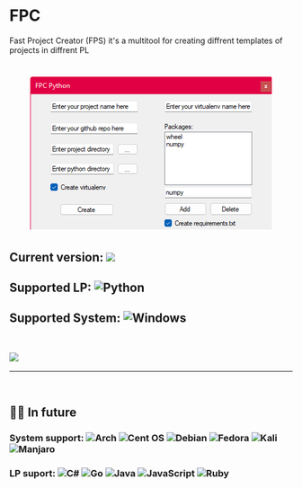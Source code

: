 # FPC
Fast Project Creator (FPS) it's a multitool for creating diffrent templates of projects in diffrent PL

<h1 align="center"> <img src="https://github.com/Morugar/fpc/blob/python/image.png?raw=true"> </h1>


## Current version: ![](https://img.shields.io/github/v/release/morugar/fpc?include_prereleases&sort=semver)

## Supported LP: ![Python](https://img.shields.io/badge/python-3670A0?style=for-the-badge&logo=python&logoColor=ffdd54)

## Supported System: ![Windows](https://img.shields.io/badge/Windows-0078D6?style=for-the-badge&logo=windows&logoColor=white)

<br>

![](https://img.shields.io/badge/contributing-welcome-brightgreen)

-------

<br>

## 🧑‍💻 In future

### System support: ![Arch](https://img.shields.io/badge/Arch%20Linux-1793D1?logo=arch-linux&logoColor=fff&style=for-the-badge) ![Cent OS](https://img.shields.io/badge/cent%20os-002260?style=for-the-badge&logo=centos&logoColor=F0F0F0) ![Debian](https://img.shields.io/badge/Debian-D70A53?style=for-the-badge&logo=debian&logoColor=white) ![Fedora](https://img.shields.io/badge/Fedora-294172?style=for-the-badge&logo=fedora&logoColor=white) ![Kali](https://img.shields.io/badge/Kali-268BEE?style=for-the-badge&logo=kalilinux&logoColor=white) ![Manjaro](https://img.shields.io/badge/Manjaro-35BF5C?style=for-the-badge&logo=Manjaro&logoColor=white)

### LP suport: ![C#](https://img.shields.io/badge/c%23-%23239120.svg?style=for-the-badge&logo=c-sharp&logoColor=white) ![Go](https://img.shields.io/badge/go-%2300ADD8.svg?style=for-the-badge&logo=go&logoColor=white) ![Java](https://img.shields.io/badge/java-%23ED8B00.svg?style=for-the-badge&logo=java&logoColor=white) 	![JavaScript](https://img.shields.io/badge/javascript-%23323330.svg?style=for-the-badge&logo=javascript&logoColor=%23F7DF1E) ![Ruby](https://img.shields.io/badge/ruby-%23CC342D.svg?style=for-the-badge&logo=ruby&logoColor=white)